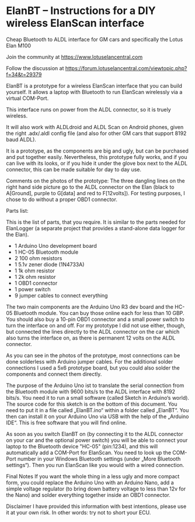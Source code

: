 # ElanBT – Instructions for a DIY wireless ElanScan interface
Cheap Bluetooth to ALDL interface for GM cars and specifically the Lotus Elan M100

Join the community at https://www.lotuselancentral.com

Follow the discussion at https://forum.lotuselancentral.com/viewtopic.php?f=34&t=29379

ElanBT is a prototype for a wireless ElanScan interface that you can build yourself. 
It allows a laptop with Bluetooth to run ElanScan wirelessly via a virtual COM-Port.

This interface runs on power from the ALDL connector, so it is truely wireless.

It will also work with ALDLdroid and ALDL Scan on Android phones, given the right .adx/.aldl config file (and also for other GM cars that support 8192 baud ALDL).

It is a prototype, as the components are big and ugly, but can be purchased and put together easily. Nevertheless, this prototype fully works, and if you can live with its looks, or if you hide it under the glove box next to the ALDL connector, this can be made suitable for day to day use.

Comments on the photos of the prototype:
The three dangling lines on the right hand side picture go to the ALDL connector on the Elan (black to A[Ground], purple to G[data] and red to F[12volts]). 
For testing purposes, I chose to do without a proper OBD1 connector.

Parts list:

This is the list of parts, that you require. It is similar to the parts needed for ElanLogger (a separate project that provides a stand-alone data logger for the Elan).

- 1 	Arduino Uno development board
- 1 	HC-05 Bluetooth module
- 2 	100 ohm resistors
- 1 	5.1v zener diode (1N4733A)
- 1 	1k ohm resistor
- 1 	2k ohm resistor
- 1	OBD1 connector
- 1	power switch
- 9	jumper cables to connect everything

The two main components are the Arduino Uno R3 dev board and the HC-05 Bluetooth module. You can buy those online each for less than 10 GBP. You should also buy a 10-pin OBD1 connector and a small power switch to turn the interface on and off. For my prototype I  did not use either, though, but connected the lines directly to the ALDL connector on the car which also turns the interface on, as there is permanent 12 volts on the ALDL connector.

As you can see in the photos of the prototype, most connections can be done solderless with Arduino jumper cables. For the additional solder connections I used a 5x6 prototype board, but you could also solder the components and connect them directly.

The purpose of the Arduino Uno ist to translate the serial connection from the Bluetooth module with 9600 bits/s to the ALDL interface with 8192 bits/s. You need it to run a small software (called Sketch in Arduino‘s world). The source code for this sketch is on the bottom of this document. You need to put it in a file called „ElanBT.ino“ within a folder called „ElanBT“. You then can install it on your Arduino Uno via USB with the help of the „Arduino IDE“. This is free software that you will find online.

As soon as you switch ElanBT on (by connecting it to the ALDL connector on your car and the optional power switch) you will be able to connect your laptop to the Bluetooth device "HC-05" (pin:1234), and this will automatically add a COM-Port for ElanScan. You need to look up the COM-Port number in your Windows Bluetooth settings (under „More Bluetooth settings“).
Then you run ElanScan like you would with a wired connection.

Final Notes
If you want the whole thing in a less ugly and more compact form, you could replace the Arduino Uno with an Arduino Nano, add a simple voltage regulator (to bring down battery voltage to less than 12v for the Nano) and solder everything together inside an OBD1 connector.

Disclaimer
I have provided this information with best intentions, please use it at your own risk. In other words: try not to short your ECU. 
